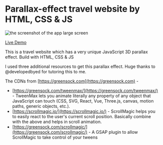 # Parallax-effect travel website by HTML, CSS & JS

<img src="./Screenshot(944).png" alt="the screenshot of the app large screen"/>

[Live Demo](https://cranky-nightingale-587a9f.netlify.app/)

This is a travel website which has a very unique JavaScript 3D parallax effect. Build with HTML, CSS & JS

I used three additional resources to get this parallax effect. Huge thanks to @developedbyed for tutoring this to me.

The CDNs from [https://greensock.com](https://greensock.com) -
  * [https://greensock.com/tweenmax/](https://greensock.com/tweenmax/) - TweenMax lets you animate literally any property of any object that JavaScript can touch (CSS, SVG, React, Vue, Three.js, canvas, motion paths, generic objects, etc.).
  * [https://scrollmagic.io/](https://scrollmagic.io/) - ScrollMagic helps you to easily react to the user's current scroll position. Basically combine with the above and helps in scroll animation.
  * [https://greensock.com/scrollmagic/](https://greensock.com/scrollmagic/) - A GSAP plugin to allow ScrollMagic to take control of your tweens
